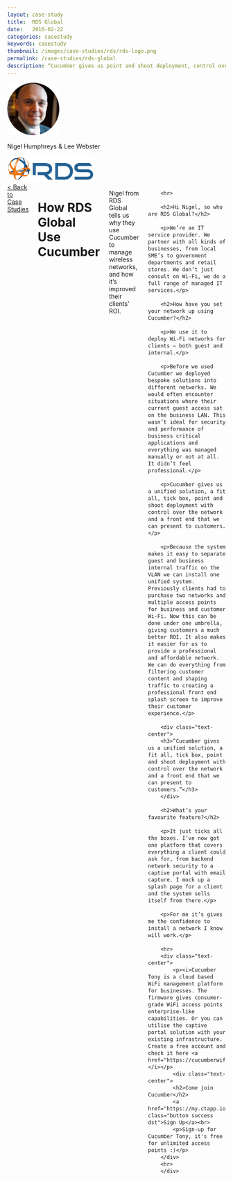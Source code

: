 ```yaml
---
layout: case-study
title:  RDS Global
date:   2016-02-22
categories: casestudy
keywords: casestudy
thumbnail: /images/case-studies/rds/rds-logo.png
permalink: /case-studies/rds-global
description: “Cucumber gives us point and shoot deployment, control over the network and a front end that we can present to customers. All in one solution.”
---
```


<div class="row">
  <div class="small-3 columns">
		<div class="text-center">
			<img class="cs-portrait text-center" src="/images/case-studies/rds/rds-lee.png" width="120px">
			<p>Nigel Humphreys & Lee Webster</p>
			<img src="/images/case-studies/rds/rds-logo.png" width="200px">
		</div>
  </div>
  <div class="small-9 columns">
  	<a href="/case-studies/">< Back to Case Studies</a>
  	<h1>How RDS Global Use Cucumber</h1>
		<p>Nigel from RDS Global tells us why they use Cucumber to manage wireless networks, and how it’s improved their clients’ ROI.</p>
		
		<hr>

		<h2>Hi Nigel, so who are RDS Global?</h2>

		<p>We’re an IT service provider. We partner with all kinds of businesses, from local SME’s to government departments and retail stores. We don’t just consult on Wi-Fi, we do a full range of managed IT services.</p>

		<h2>How have you set your network up using Cucumber?</h2>

		<p>We use it to deploy Wi-Fi networks for clients — both guest and internal.</p>

		<p>Before we used Cucumber we deployed bespoke solutions into different networks. We would often encounter situations where their current guest access sat on the business LAN. This wasn’t ideal for security and performance of business critical applications and everything was managed manually or not at all. It didn’t feel professional.</p>

		<p>Cucumber gives us a unified solution, a fit all, tick box, point and shoot deployment with control over the network and a front end that we can present to customers.</p>

		<p>Because the system makes it easy to separate guest and business internal traffic on the VLAN we can install one unified system. Previously clients had to purchase two networks and multiple access points for business and customer Wi-Fi. Now this can be done under one umbrella, giving customers a much better ROI. It also makes it easier for us to provide a professional and affordable network. We can do everything from filtering customer content and shaping traffic to creating a professional front end splash screen to improve their customer experience.</p>

		<div class="text-center">
		<h3>“Cucumber gives us a unified solution, a fit all, tick box, point and shoot deployment with control over the network and a front end that we can present to customers.”</h3>
		</div>

		<h2>What’s your favourite feature?</h2>

		<p>It just ticks all the boxes. I’ve now got one platform that covers everything a client could ask for, from backend network security to a captive portal with email capture. I mock up a splash page for a client and the system sells itself from there.</p>

		<p>For me it’s gives me the confidence to install a network I know will work.</p>

		<hr>
		<div class="text-center">
			<p><i>Cucumber Tony is a cloud based WiFi management platform for businesses. The firmware gives consumer-grade WiFi access points enterprise-like capabilities. Or you can utilise the captive portal solution with your existing infrastructure. Create a free account and check it here <a href="https://cucumberwifi.io">cucumberwifi.io</a></i></p>
			<div class="text-center">
			<h2>Come join Cucumber</h2>
			<a href="https://my.ctapp.io/#/create" class="button success dst">Sign Up</a><br>
			<p>Sign-up for Cucumber Tony, it's free for unlimited access points :)</p>
		</div>
		<hr>
		</div>
  </div>
</div>
